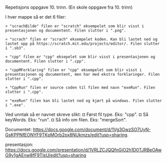 Repetisjons oppgave 10. trinn. (En skole oppgave fra 10. trinn)

I hver mappe så er det 6 filer:

	¤ "scrachBilde" filen er "scratch" eksempelet som blir visst i presentasjonen og documentent. Filen slutter i ".png".

	¤ "scrach" filen er "scrach" eksempelet koden. Kan bli lastet ned og lastet opp på https://scratch.mit.edu/projects/editor/. Filen slutter i ".sb3".

	¤ "cpp" filen er "cpp" eksepelet som blir visst i presentasjonen og documentent. Filen slutter i ".cpp".

	¤ "cppMForklaring" filen er "cpp" eksempelet som blir visst i presentasjonen og documentent, men har med ekstra forklaringer. Filen slutter i ".cpp".

	¤ "CppRun" filen er source coden til filen med navn "exeRun". Filen slutter i ".cpp".

	¤ "exeRun" filen kan bli lastet ned og kjørt på windows. Filen slutter i ".exe".

Ved unntak så er navnet skreve slikt:
	¤ Først fil type. Eks: "cpp".
	¤ Så keyWords. Eks: "run".
	¤ Så info om filen. Eks: "mergeSort".


Documentet: https://docs.google.com/document/d/1Vg3GwzSO7UyN-GsKPPNfEONYF9TKpMOrb2px8NUkmzs/edit?usp=sharing.

presentasjon: https://docs.google.com/presentation/d/1VRLZCJQQfnGiO2h1D0TJRBeOAwG9y1gAEnw8fF9TlsU/edit?usp=sharing
